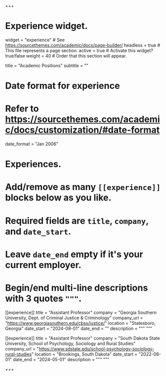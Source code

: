 +++
# Experience widget.
widget = "experience"  # See https://sourcethemes.com/academic/docs/page-builder/
headless = true  # This file represents a page section.
active = true  # Activate this widget? true/false
weight = 40  # Order that this section will appear.

title = "Academic Positions"
subtitle = ""

# Date format for experience
#   Refer to https://sourcethemes.com/academic/docs/customization/#date-format
date_format = "Jan 2006"

# Experiences.
#   Add/remove as many `[[experience]]` blocks below as you like.
#   Required fields are `title`, `company`, and `date_start`.
#   Leave `date_end` empty if it's your current employer.
#   Begin/end multi-line descriptions with 3 quotes `"""`.
[[experience]]
  title = "Assistant Professor"
  company = "Georgia Southern University, Dept. of Criminal Justice & Criminology"
  company_url = "https://www.georgiasouthern.edu/cbss/justice/"
  location = "Statesboro, Georgia"
  date_start = "2024-08-01"
  date_end = ""
  description = """
  """
  
  [[experience]]
  title = "Assistant Professor"
  company = "South Dakota State University, School of Psychology, Sociology and Rural Studies"
  company_url = "https://www.sdstate.edu/school-psychology-sociology-rural-studies"
  location = "Brookings, South Dakota"
  date_start = "2022-08-01"
  date_end = "2024-05-01"
  description = """
  """

  
+++
